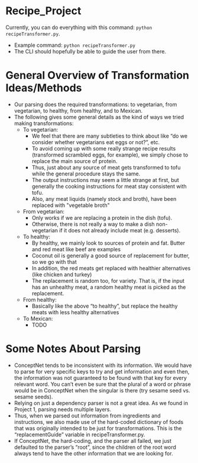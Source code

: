 # Recipe_Project

Currently, you can do everything with this command: `python recipeTransformer.py`.

* Example command: `python recipeTransformer.py`
* The CLI should hopefully be able to guide the user from there.

# General Overview of Transformation Ideas/Methods
- Our parsing does the required transformations: to vegetarian, from vegetarian, to healthy, from healthy, and to Mexican.
- The following gives some general details as the kind of ways we tried making transformations:
    - To vegetarian:
        - We feel that there are many subtleties to think about like “do we consider whether vegetarians eat eggs or not?”, etc.
        - To avoid coming up with some really strange recipe results (transformed scrambled eggs, for example), we simply chose to replace the main source of protein.
        - Thus, just about any source of meat gets transformed to tofu while the general procedure stays the same.
        - The output instructions may seem a little strange at first, but generally the cooking instructions for meat stay consistent with tofu.
        - Also, any meat liquids (namely stock and broth), have been replaced with "vegetable broth"
    - From vegetarian:
        - Only works if we are replacing a protein in the dish (tofu).
        - Otherwise, there is not really a way to make a dish non-vegetarian if it does not already include meat (e.g. desserts).
    - To healthy:
        - By healthy, we mainly look to sources of protein and fat. Butter and red meat like beef are examples
        - Coconut oil is generally a good source of replacement for butter, so we go with that
        - In addition, the red meats get replaced with healthier alternatives (like chicken and turkey)
        - The replacement is random too, for variety. That is, if the input has an unhealthy meat, a random healthy meat is picked as the replacement.
    - From healthy:
        - Basically like the above “to healthy”, but replace the healthy meats with less healthy alternatives
    - To Mexican:
        - TODO

# Some Notes About Parsing
* ConceptNet tends to be inconsistent with its information. We would have to parse for very specific keys to try and get information and even then, the information was not guaranteed to be found with that key for every relevant word. You can’t even be sure that the plural of a word or phrase would be in ConceptNet when the singular is there (try sesame seed vs. sesame seeds).
* Relying on just a dependency parser is not a great idea. As we found in Project 1, parsing needs multiple layers.
* Thus, when we parsed out information from ingredients and instructions, we also made use of the hard-coded dictionary of foods that was originally intended to be just for transformations. This is the “replacementGuide” variable in recipeTransformer.py.
* If ConceptNet, the hard-coding, and the parser all failed, we just defaulted to the parser’s “root”, since the children of the root word always tend to have the other information that we are looking for.
